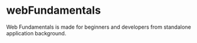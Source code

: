 # webFundamentals
Web Fundamentals is made for beginners and developers from standalone application background.
